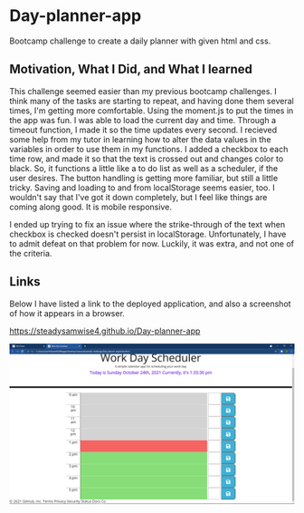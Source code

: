 # Day-planner-app
Bootcamp challenge to create a daily planner with given html and css.

## Motivation, What I Did, and What I learned
This challenge seemed easier than my previous bootcamp challenges. I think many of the tasks are starting to repeat, and having done them several times, I'm getting more comfortable. Using the moment.js to put the times in the app was fun. I was able to load the current day and time. Through a timeout function, I made it so the time updates every second. I recieved some help from my tutor in learning how to alter the data values in the variables in order to use them in my functions. I added a checkbox to each time row, and made it so that the text is crossed out and changes color to black. So, it functions a little like a to do list as well as a scheduler, if the user desires. The button handling is getting more familiar, but still a little tricky. Saving and loading to and from localStorage seems easier, too. I wouldn't say that I've got it down completely, but I feel like things are coming along good. It is mobile responsive. 

I ended up trying to fix an issue where the strike-through of the text when checkbox is checked doesn't persist in localStorage. Unfortunately, I have to admit defeat on that problem for now. Luckily, it was extra, and not one of the criteria.

## Links
Below I have listed a link to the deployed application, and also a screenshot of how it appears in a browser.

https://steadysamwise4.github.io/Day-planner-app

![Day-planner-app](./assets/images/planner.png)
